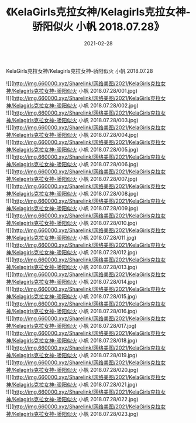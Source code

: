 ﻿---
layout: post
title:  《KelaGirls克拉女神/Kelagirls克拉女神-骄阳似火 小帆 2018.07.28》
date:   2021-02-28
img: http://img.660000.xyz/Sharelink/网络美图/2021/KelaGirls克拉女神/Kelagirls克拉女神-骄阳似火 小帆 2018.07.28/000.jpg
categories: [美女, 清纯, 唯美]
---

KelaGirls克拉女神/Kelagirls克拉女神-骄阳似火 小帆 2018.07.28

 ![](http://img.660000.xyz/Sharelink/网络美图/2021/KelaGirls克拉女神/Kelagirls克拉女神-骄阳似火 小帆 2018.07.28/001.jpg) <br>![](http://img.660000.xyz/Sharelink/网络美图/2021/KelaGirls克拉女神/Kelagirls克拉女神-骄阳似火 小帆 2018.07.28/002.jpg) <br>![](http://img.660000.xyz/Sharelink/网络美图/2021/KelaGirls克拉女神/Kelagirls克拉女神-骄阳似火 小帆 2018.07.28/003.jpg) <br>![](http://img.660000.xyz/Sharelink/网络美图/2021/KelaGirls克拉女神/Kelagirls克拉女神-骄阳似火 小帆 2018.07.28/004.jpg) <br>![](http://img.660000.xyz/Sharelink/网络美图/2021/KelaGirls克拉女神/Kelagirls克拉女神-骄阳似火 小帆 2018.07.28/005.jpg) <br>![](http://img.660000.xyz/Sharelink/网络美图/2021/KelaGirls克拉女神/Kelagirls克拉女神-骄阳似火 小帆 2018.07.28/006.jpg) <br>![](http://img.660000.xyz/Sharelink/网络美图/2021/KelaGirls克拉女神/Kelagirls克拉女神-骄阳似火 小帆 2018.07.28/007.jpg) <br>![](http://img.660000.xyz/Sharelink/网络美图/2021/KelaGirls克拉女神/Kelagirls克拉女神-骄阳似火 小帆 2018.07.28/008.jpg) <br>![](http://img.660000.xyz/Sharelink/网络美图/2021/KelaGirls克拉女神/Kelagirls克拉女神-骄阳似火 小帆 2018.07.28/009.jpg) <br>![](http://img.660000.xyz/Sharelink/网络美图/2021/KelaGirls克拉女神/Kelagirls克拉女神-骄阳似火 小帆 2018.07.28/010.jpg) <br>![](http://img.660000.xyz/Sharelink/网络美图/2021/KelaGirls克拉女神/Kelagirls克拉女神-骄阳似火 小帆 2018.07.28/011.jpg) <br>![](http://img.660000.xyz/Sharelink/网络美图/2021/KelaGirls克拉女神/Kelagirls克拉女神-骄阳似火 小帆 2018.07.28/012.jpg) <br>![](http://img.660000.xyz/Sharelink/网络美图/2021/KelaGirls克拉女神/Kelagirls克拉女神-骄阳似火 小帆 2018.07.28/013.jpg) <br>![](http://img.660000.xyz/Sharelink/网络美图/2021/KelaGirls克拉女神/Kelagirls克拉女神-骄阳似火 小帆 2018.07.28/014.jpg) <br>![](http://img.660000.xyz/Sharelink/网络美图/2021/KelaGirls克拉女神/Kelagirls克拉女神-骄阳似火 小帆 2018.07.28/015.jpg) <br>![](http://img.660000.xyz/Sharelink/网络美图/2021/KelaGirls克拉女神/Kelagirls克拉女神-骄阳似火 小帆 2018.07.28/016.jpg) <br>![](http://img.660000.xyz/Sharelink/网络美图/2021/KelaGirls克拉女神/Kelagirls克拉女神-骄阳似火 小帆 2018.07.28/017.jpg) <br>![](http://img.660000.xyz/Sharelink/网络美图/2021/KelaGirls克拉女神/Kelagirls克拉女神-骄阳似火 小帆 2018.07.28/018.jpg) <br>![](http://img.660000.xyz/Sharelink/网络美图/2021/KelaGirls克拉女神/Kelagirls克拉女神-骄阳似火 小帆 2018.07.28/019.jpg) <br>![](http://img.660000.xyz/Sharelink/网络美图/2021/KelaGirls克拉女神/Kelagirls克拉女神-骄阳似火 小帆 2018.07.28/020.jpg) <br>![](http://img.660000.xyz/Sharelink/网络美图/2021/KelaGirls克拉女神/Kelagirls克拉女神-骄阳似火 小帆 2018.07.28/021.jpg) <br>![](http://img.660000.xyz/Sharelink/网络美图/2021/KelaGirls克拉女神/Kelagirls克拉女神-骄阳似火 小帆 2018.07.28/022.jpg) <br>![](http://img.660000.xyz/Sharelink/网络美图/2021/KelaGirls克拉女神/Kelagirls克拉女神-骄阳似火 小帆 2018.07.28/023.jpg) <br>